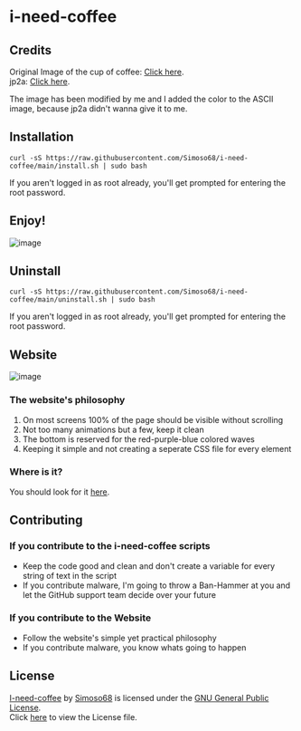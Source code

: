# i-need-coffee

## Credits

Original Image of the cup of coffee: [Click here](https://www.inc.com/geoffrey-james/best-news-of-2021-coffee-is-incredibly-good-for-you.html). \
jp2a: [Click here](https://github.com/cslarsen/jp2a).

The image has been modified by me and I added the color to the ASCII image, because jp2a didn't wanna give it to me.

## Installation

```
curl -sS https://raw.githubusercontent.com/Simoso68/i-need-coffee/main/install.sh | sudo bash
```

If you aren't logged in as root already, you'll get prompted for entering the root password.

## Enjoy!

![image](https://github.com/Simoso68/i-need-coffee/assets/87707341/a4b7e8c4-7164-4bb9-905b-bbfd0851665a)

## Uninstall

```
curl -sS https://raw.githubusercontent.com/Simoso68/i-need-coffee/main/uninstall.sh | sudo bash
```

If you aren't logged in as root already, you'll get prompted for entering the root password.

## Website

![image](https://github.com/Simoso68/i-need-coffee/assets/87707341/7f69b15b-5dcd-451b-ad3c-1b5d32257cc7)

### The website's philosophy

1. On most screens 100% of the page should be visible without scrolling
2. Not too many animations but a few, keep it clean
3. The bottom is reserved for the red-purple-blue colored waves
4. Keeping it simple and not creating a seperate CSS file for every element

### Where is it?

You should look for it [here](https://simoso68.github.io/i-need-coffee).

## Contributing

### If you contribute to the i-need-coffee scripts

- Keep the code good and clean and don't create a variable for every string of text in the script
- If you contribute malware, I'm going to throw a Ban-Hammer at you and let the GitHub support team decide over your future

### If you contribute to the Website

- Follow the website's simple yet practical philosophy
- If you contribute malware, you know whats going to happen

## License

[I-need-coffee](https://simoso68.github.io/i-need-coffee/) by [Simoso68](https://github.com/Simoso68) is licensed under the [GNU General Public License](https://www.gnu.org/licenses/gpl-3.0.html). \
Click [here](https://github.com/Simoso68/i-need-coffee/blob/main/LICENSE) to view the License file.
